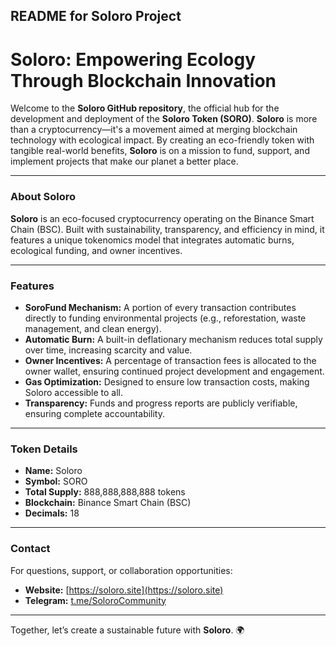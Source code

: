 ## **README for Soloro Project**

# **Soloro: Empowering Ecology Through Blockchain Innovation**

Welcome to the **Soloro GitHub repository**, the official hub for the development and deployment of the **Soloro Token (SORO)**. **Soloro** is more than a cryptocurrency—it's a movement aimed at merging blockchain technology with ecological impact. By creating an eco-friendly token with tangible real-world benefits, **Soloro** is on a mission to fund, support, and implement projects that make our planet a better place.

---

### **About Soloro**
**Soloro** is an eco-focused cryptocurrency operating on the Binance Smart Chain (BSC). Built with sustainability, transparency, and efficiency in mind, it features a unique tokenomics model that integrates automatic burns, ecological funding, and owner incentives.

---

### **Features**
- **SoroFund Mechanism:** A portion of every transaction contributes directly to funding environmental projects (e.g., reforestation, waste management, and clean energy).
- **Automatic Burn:** A built-in deflationary mechanism reduces total supply over time, increasing scarcity and value.
- **Owner Incentives:** A percentage of transaction fees is allocated to the owner wallet, ensuring continued project development and engagement.
- **Gas Optimization:** Designed to ensure low transaction costs, making Soloro accessible to all.
- **Transparency:** Funds and progress reports are publicly verifiable, ensuring complete accountability.

---

### **Token Details**
- **Name:** Soloro
- **Symbol:** SORO
- **Total Supply:** 888,888,888,888 tokens
- **Blockchain:** Binance Smart Chain (BSC)
- **Decimals:** 18

---

### **Contact**
For questions, support, or collaboration opportunities:  
- **Website:** [https://soloro.site](https://soloro.site)   
- **Telegram:** [t.me/SoloroCommunity](https://t.me/SoloroCommunity)

---

Together, let’s create a sustainable future with **Soloro**. 🌍
